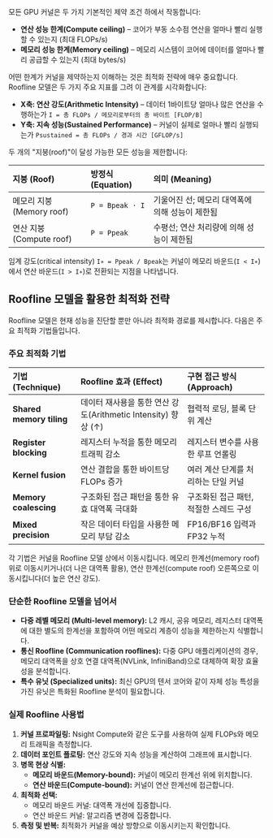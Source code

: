 모든 GPU 커널은 두 가지 기본적인 제약 조건 하에서 작동합니다:

*   **연산 성능 한계(Compute ceiling)** – 코어가 부동 소수점 연산을 얼마나 빨리 실행할 수 있는지 (최대 FLOPs/s)
*   **메모리 성능 한계(Memory ceiling)** – 메모리 시스템이 코어에 데이터를 얼마나 빨리 공급할 수 있는지 (최대 bytes/s)

어떤 한계가 커널을 제약하는지 이해하는 것은 최적화 전략에 매우 중요합니다. Roofline 모델은 두 가지 주요 지표를 그려 이 관계를 시각화합니다:

*   **X축: 연산 강도(Arithmetic Intensity)** – 데이터 1바이트당 얼마나 많은 연산을 수행하는가
    `I = 총 FLOPs / 메모리로부터의 총 바이트 [FLOP/B]`
*   **Y축: 지속 성능(Sustained Performance)** – 커널이 실제로 얼마나 빨리 실행되는가
    `Psustained = 총 FLOPs / 경과 시간 [GFLOP/s]`

두 개의 "지붕(roof)"이 달성 가능한 모든 성능을 제한합니다:

| 지붕 (Roof) | 방정식 (Equation) | 의미 (Meaning) |
| :--- | :--- | :--- |
| 메모리 지붕 (Memory roof) | `P = Bpeak ⋅ I` | 기울어진 선; 메모리 대역폭에 의해 성능이 제한됨 |
| 연산 지붕 (Compute roof) | `P = Ppeak` | 수평선; 연산 처리량에 의해 성능이 제한됨 |

임계 강도(critical intensity) `I∗ = Ppeak / Bpeak`는 커널이 메모리 바운드(`I < I∗`)에서 연산 바운드(`I > I∗`)로 전환되는 지점을 나타냅니다.

## Roofline 모델을 활용한 최적화 전략

Roofline 모델은 현재 성능을 진단할 뿐만 아니라 최적화 경로를 제시합니다. 다음은 주요 최적화 기법들입니다.

### 주요 최적화 기법

| 기법 (Technique) | Roofline 효과 (Effect) | 구현 접근 방식 (Approach) |
| :--- | :--- | :--- |
| **Shared memory tiling** | 데이터 재사용을 통한 연산 강도(Arithmetic Intensity) 향상 (↑) | 협력적 로딩, 블록 단위 계산 |
| **Register blocking** | 레지스터 누적을 통한 메모리 트래픽 감소 | 레지스터 변수를 사용한 루프 언롤링 |
| **Kernel fusion** | 연산 결합을 통한 바이트당 FLOPs 증가 | 여러 계산 단계를 처리하는 단일 커널 |
| **Memory coalescing** | 구조화된 접근 패턴을 통한 유효 대역폭 극대화 | 구조화된 접근 패턴, 적절한 스레드 구성 |
| **Mixed precision** | 작은 데이터 타입을 사용한 메모리 부담 감소 | FP16/BF16 입력과 FP32 누적 |

각 기법은 커널을 Roofline 모델 상에서 이동시킵니다. 메모리 한계선(memory roof) 위로 이동시키거나(더 나은 대역폭 활용), 연산 한계선(compute roof) 오른쪽으로 이동시킵니다(더 높은 연산 강도).

### 단순한 Roofline 모델을 넘어서

- **다중 레벨 메모리 (Multi-level memory):** L2 캐시, 공유 메모리, 레지스터 대역폭에 대한 별도의 한계선을 포함하여 어떤 메모리 계층이 성능을 제한하는지 식별합니다.
- **통신 Roofline (Communication rooflines):** 다중 GPU 애플리케이션의 경우, 메모리 대역폭을 상호 연결 대역폭(NVLink, InfiniBand)으로 대체하여 확장 효율성을 분석합니다.
- **특수 유닛 (Specialized units):** 최신 GPU의 텐서 코어와 같이 자체 성능 특성을 가진 유닛은 특화된 Roofline 분석이 필요합니다.

### 실제 Roofline 사용법

1.  **커널 프로파일링:** Nsight Compute와 같은 도구를 사용하여 실제 FLOPs와 메모리 트래픽을 측정합니다.
2.  **데이터 포인트 플로팅:** 연산 강도와 지속 성능을 계산하여 그래프에 표시합니다.
3.  **병목 현상 식별:**
    -   **메모리 바운드(Memory-bound):** 커널이 메모리 한계선 위에 위치합니다.
    -   **연산 바운드(Compute-bound):** 커널이 연산 한계선에 접근합니다.
4.  **최적화 선택:**
    -   메모리 바운드 커널: 대역폭 개선에 집중합니다.
    -   연산 바운드 커널: 알고리즘 변경에 집중합니다.
5.  **측정 및 반복:** 최적화가 커널을 예상 방향으로 이동시키는지 확인합니다.
